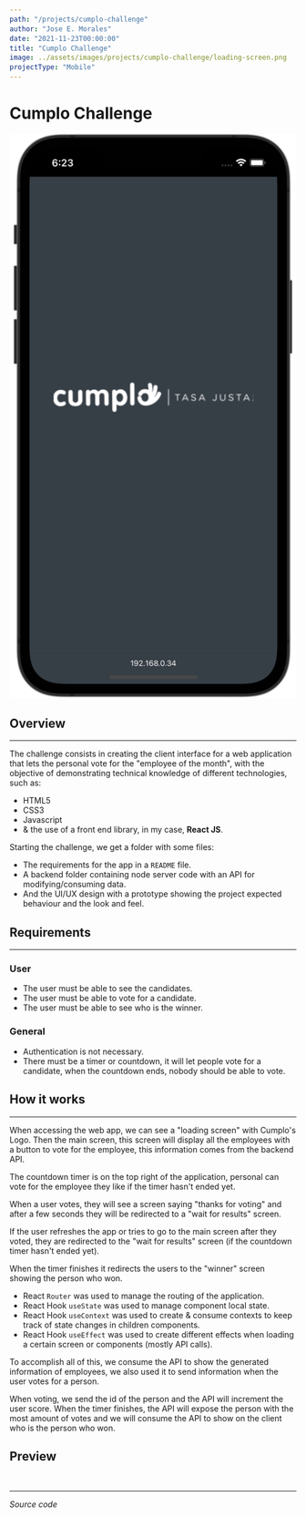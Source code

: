 ```yaml
---
path: "/projects/cumplo-challenge"
author: "Jose E. Morales"
date: "2021-11-23T00:00:00"
title: "Cumplo Challenge"
image: ../assets/images/projects/cumplo-challenge/loading-screen.png
projectType: "Mobile"
---
```


# Cumplo Challenge

<div>
  <img src="../assets/images/projects/cumplo-challenge/loading-screen.png">
</div>

## Overview

---

The challenge consists in creating the client interface for a web application
that lets the personal vote for the "employee of the month", with the objective
of demonstrating technical knowledge of different technologies, such as:

- HTML5
- CSS3
- Javascript
- & the use of a front end library, in my case, **React JS**.

Starting the challenge, we get a folder with some files:

- The requirements for the app in a `README` file.
- A backend folder containing node server code with an API for modifying/consuming data.
- And the UI/UX design with a prototype showing the project expected behaviour and the look and feel.

## Requirements

---

### User

- The user must be able to see the candidates.
- The user must be able to vote for a candidate.
- The user must be able to see who is the winner.

### General

- Authentication is not necessary.
- There must be a timer or countdown, it will let people vote for a candidate, when the countdown ends, nobody should be able to vote.

## How it works

---

When accessing the web app, we can see a "loading screen" with Cumplo's Logo.
Then the main screen, this screen will display all the employees with a button
to vote for the employee, this information comes from the backend API.

The countdown timer is on the top right of the application, personal can vote for
the employee they like if the timer hasn't ended yet.

When a user votes, they will see a screen saying "thanks for voting" and after a
few seconds they will be redirected to a "wait for results" screen.

If the user refreshes the app or tries to go to the main screen after they voted,
they are redirected to the "wait for results" screen (if the countdown timer hasn't ended yet).

When the timer finishes it redirects the users to the "winner" screen showing the person who won.

- React `Router` was used to manage the routing of the application.
- React Hook `useState` was used to manage component local state.
- React Hook `useContext` was used to create & consume contexts to keep track of state changes
  in children components.
- React Hook `useEffect` was used to create different effects when loading a certain
  screen or components (mostly API calls).

To accomplish all of this, we consume the API to show the generated
information of employees, we also used it to send information when the user
votes for a person.

When voting, we send the id of the person and the API will increment the user score.
When the timer finishes, the API will expose the person with the most amount of votes
and we will consume the API to show on the client who is the person who won.

## Preview

<div align="center">
  <img src="">
</div>

---

_Source code []()_
